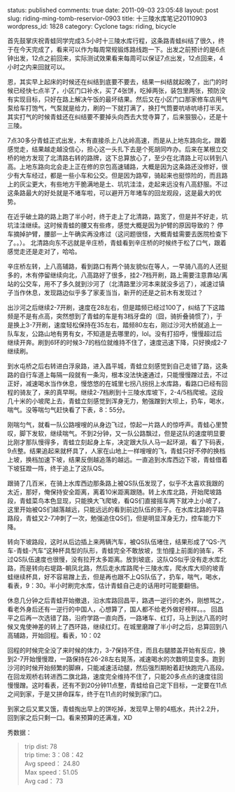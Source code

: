 status: published
comments: true
date: 2011-09-03 23:05:48
layout: post
slug: riding-ming-tomb-reservior-0903
title: 十三陵水库笔记20110903
wordpress_id: 1828
category: Cyclone
tags: riding, bicycle

首先鼓掌庆祝青蛙同学完成3.5小时十三陵水库行程，这条路青蛙纠结了很久，终于在今天完成了，看来可以作为每周常规锻炼路线跑一下。出发之前预计的是6点钟出发，12点之前回来，实际测试效果看来每周可以保证7点出发，12点回来，4小时之内来回就可以。

恩，其实早上起床的时候还在纠结到底要不要去，结果一纠结就起晚了，出门的时候已经快七点半了，小区门口补水，买了4张饼，吃掉两张，装包里两张，预防没有实现目标，只好在路上解决午饭的最坏结果。然后又在小区门口那家修车店用气泵给车打饱气，气泵就是给力，刷的一下就打满了，换打气筒要吭哧吭哧打半天。其实打气的时候青蛙还在纠结要不要掉头向西去大觉寺算了，后来狠狠心，还是十三陵。

7点30多分青蛙正式出发，木有直接杀上八达岭高速，而是从上地东路向北，跟着感觉走，结果越走越没信心，担心这一头扎下去是个死胡同咋办。后来在某根立交桥的地方发现了北清路右转的路牌，这下总算放心了，至少在北清路上可以转到八高。上地东路向北会走上正在修的京包高速辅路，大概是因为这条路还没修好，很少有大车经过，都是一些小车和公交。但是因为路窄，骑起来也挺惊险的，而且路上的灰尘更大，有些地方干脆满地是土、坑坑洼洼，走起来远没有八高舒服。不过这条路最大的好处就是不堵车啦，可以避开万年堵车的回龙观段，这是最大的优势。

在近乎破土路的路上跑了半小时，终于走上了北清路，路宽了，但是并不好走，坑坑洼洼继续。这时候青蛙的腰又有些疼，感觉大概是因为护臂的原因导致的？ 停车摘掉护臂，腰部一上午确实再没疼过（这问题很怪，大概青蛙需要去医院检查下了。。）。 北清路向东不远就是辛庄桥，青蛙看到辛庄桥的时候终于松了口气，跟着感觉走还是走对了，哈哈。

辛庄桥左转，上八高辅路，看到路口有两个骑友貌似在等人，一早骑八高的人还挺多的，木有停留继续向北，八高路好了很多，挂2-7档开刷，路上需要注意靠站/离站的公交车，用不了多久就到沙河了（北清路里沙河本来就没多远了），减速过镇子当作休息，发现路边似乎多了家麦当当，新开的还是之前木有发现过？

出沙河之后继续2-7开刷，速度在28左右，但是踏频已经过100了，纠结了下这踏频是不是有点高，突然想到了青蛙的车是有3档牙盘的（囧，骑折叠骑惯了），于是换上3-7开刷，速度轻松保持在35左右，踏频80左右，刚过沙河大桥就追上一队车友，公路山地有男有女，不知道是去哪里的，lol。没有打招呼，慢慢超过后继续开奔。刷到6环的时候3-7的档位就维持不住了，速度迅速下降，只好换成2-7继续刷。

到水屯桥之后右转进白浮泉路，进入昌平城，青蛙立刻感觉到自己走错了路，这条路的自行车道上每隔一段就有一条沟，根本没法快速通过，只能慢慢蹭过去，不过正好，减速喝水当作休息，慢悠悠的在城里七拐八拐拐上水库路，看路口已经有回程的骑友了，来的真早啊。继续2-7档刷到十三陵水库坡下，2-4/5档爬坡。这段几十米的小坡爬上去，青蛙立刻感觉到浑身无力，勉强蹭到大坝上，扔车，喝水，喘气。没等喘匀气赶快看了下表，8：55分。

刚喘匀气，就看一队公路嗖嗖的从身边飞过，惊起一片路人的惊呼声。青蛙心里赞叹，脚下发软，继续喘气。不到2分钟，又一队公路飘过，但是这队的速度明显要比刚才那队慢得多，青蛙立刻起身上车，决定跟大队人马一起环湖，看了下码表，9点整。结果追起来就杯具了，人家在山地上一样嗖嗖的飞，青蛙只好不停的换档上坡，换档加速下坡，结果反倒越追落的越远。一直追到水库西边下坡，青蛙借着下坡狂蹬一阵，终于追上了这队QS。

跟骑了几百米，在骑上水库西边那条路上被QS队伍发现了，似乎不太喜欢我跟的太近，那好，俺保持安全距离，离着10米距离跟随。转上水库北路，开始爬坡路段，青蛙菜鸟本色显现，只能换大飞爬坡，看QS们直接摇车两下就冲上小坡了，这里开始被QS们越落越远，只能远远的看到前边队伍的影子。在水库北路的平路路段，青蛙又2-7冲刺了一次，勉强追住QS们，但是明显浑身无力，控车能力下降。

转向下坡路段，这时从后边插上来两辆汽车，被QS队伍堵住，结果形成了“QS-汽车-青蛙-汽车”这种杯具型的队形，青蛙完全不敢放坡，生怕撞上前面的骑车，不过QS队伍速度也很慢，没有拉开太多距离。放到坡底，这队QS似乎没有走水库北路，而是转向右堤路-朝凤北路，然后走水库路爬十三陵水库，爬水库大坝的坡青蛙继续杯具，好不容易蹭上去，但是再也跟不上QS队伍了，扔车，喘气，喝水，看表，9：30。半小时刷完水库，估计青蛙自己走的话用时可能要翻倍。

休息几分钟之后青蛙开始撤退，沿水库路回昌平，路遇一逆行的老外，刚想骂之，看老外身后还有一逆行的中国人，心想算了，国人都不给老外做好榜样。。。 回昌平之后再一次选错了路，沿府学路一直向西，一路堵车、红灯，马上到达八高的时候又鬼使神差的转上了西环路，继续红灯。在城里磨蹭了半小时之后，总算回到八高辅路，开始回程。看表，10：02

回程的时候完全没了来时候的体力，3-7保持不住，而且右腿膝盖开始有反应，换到2-7开始慢慢蹬，一路保持在26-28左右晃荡，减速喝水的次数明显变多。跑到沙河的时候开始频繁的脚麻，只能减速活动腿，然后强烈期盼着赶快跑完八高段。在回龙观桥右转进西二旗北路，速度完全维持不住了，只能20多点点的速度往回慢慢蹭。这时看表，还有不到20分钟11点整，青蛙给自己定下目标，一定要在11点之间到家，于是又拼命踩车，终于在11点的时候到家门口。

到家之后又累又饿，青蛙掏出早上的饼吃掉，发现早上带的4瓶水，共计2.2升，回到家之后只剩一口。看来预算的还满准，XD

秀数据：

> trip dist: 78 <br />
> trip time: 3：08：42 <br />
> Avg speed： 24.80 <br />
> Max speed：51.05 <br />
> Avg cad： 73
